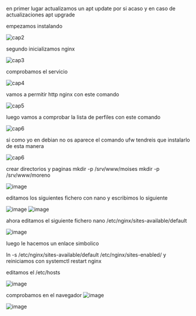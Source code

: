 en primer lugar actualizamos un apt update por si acaso y en caso de actualizaciones apt upgrade

empezamos instalando

![cap2](instalacion.png)

segundo inicializamos nginx


![cap3](start.png)

comprobamos el servicio

![cap4](estado.png)

vamos a permitir http nginx con este comando

![cap5](permitirufw.png)

luego vamos a comprobar la lista de perfiles con este comando

![cap6](ufwlist.png)

si como yo en debian no os aparece el comando ufw tendreis que instalarlo de esta manera

![cap6](install.ufw.png)


crear directorios y paginas
mkdir -p /srv/www/moises
mkdir -p /srv/www/moreno


![image](https://github.com/darkrayo97/nginx/assets/114906901/0158b0b3-72bd-42fe-bbb5-36cd89c53f5c)

editamos los siguientes fichero con nano y escribimos lo siguiente

![image](https://github.com/darkrayo97/nginx/assets/114906901/f7f6d9c8-5fe5-4c31-ab46-92b3bcf4f51d)
![image](https://github.com/darkrayo97/nginx/assets/114906901/c771d452-d3a7-43bb-80cf-35c41e7be9f8)

ahora editamos el siguiente fichero nano /etc/nginx/sites-available/default

![image](https://github.com/darkrayo97/nginx/assets/114906901/24db73de-8485-4885-bb59-0fe4f424f90b)

luego le hacemos un enlace simbolico

ln -s /etc/nginx/sites-available/default /etc/nginx/sites-enabled/
y reiniciamos con systemctl restart nginx

editamos el /etc/hosts

![image](https://github.com/darkrayo97/nginx/assets/114906901/7bcf90b7-9e67-4868-acfb-7985f9f01ab2)

comprobamos en el navegador
![image](https://github.com/darkrayo97/nginx/assets/114906901/a4bdb312-70c7-4fb9-90ab-5a767ab01254)



![image](https://github.com/darkrayo97/nginx/assets/114906901/af81a589-a85b-43d4-807b-bfbaf905d82d)




